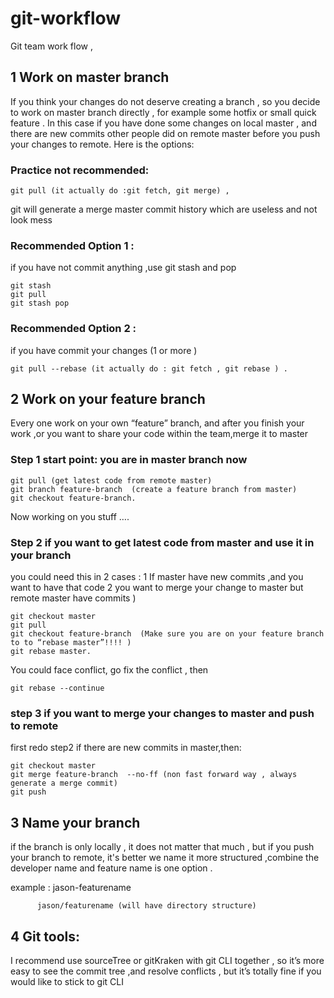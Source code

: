 # git-workflow

Git team work flow ,


## 1 Work on master branch 

If you think your changes do not deserve creating a branch , so you decide to work on master branch directly , for example some hotfix  or small quick feature . In this case  if you have done some changes on local  master , and there are new commits other people did on remote master before you push your changes to remote. Here is the options:

  
### Practice  not recommended:  

    git pull (it actually do :git fetch, git merge) , 
git will generate a merge master commit history which are useless and not look mess  

### Recommended  Option 1 : 

if you have not commit anything  ,use git stash and pop

    git stash 
    git pull
    git stash pop 

### Recommended Option 2 :  

if you have commit your changes (1 or more )

    git pull --rebase (it actually do : git fetch , git rebase ) . 


## 2  Work on your feature branch

Every one work on your own “feature” branch, and after you finish your work ,or you want to share your code within the team,merge it to master      
        
### Step 1 start point: you are in master branch now       

    git pull (get latest code from remote master)
    git branch feature-branch  (create a feature branch from master)
    git checkout feature-branch.    

Now working  on you stuff ….


### Step 2 if you want to get latest code from master and use it in your branch 

you could need this in 2 cases :
1 If master have new commits ,and you want to have that code 
2 you want to merge your change to master but remote master have commits ) 

    git checkout master
    git pull 
    git checkout feature-branch  (Make sure you are on your feature branch to to “rebase master”!!!! )
    git rebase master. 


You could face conflict, go fix the conflict , then 

    git rebase --continue


### step 3  if you want to merge your changes to master and push to remote 

first redo step2 if there are new commits in master,then:

    git checkout master 
    git merge feature-branch  --no-ff (non fast forward way , always generate a merge commit)    
    git push

## 3 Name your branch

if the branch is only locally , it does not matter that much , but if you push your branch to remote, it's better we name it more structured ,combine the developer name and feature name is one option .

example : 
          jason-featurename  

          jason/featurename (will have directory structure)

## 4 Git tools:

I recommend use sourceTree or gitKraken with git CLI together , so it’s more easy to see the commit tree ,and resolve conflicts , but it’s totally fine if you would like to stick to git CLI

